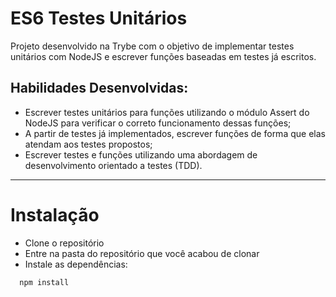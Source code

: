 # ES6 Testes Unitários
Projeto desenvolvido na Trybe com o objetivo de implementar testes unitários com NodeJS e escrever funções baseadas em testes já escritos.

## Habilidades Desenvolvidas:

- Escrever testes unitários para funções utilizando o módulo Assert do NodeJS para verificar o correto funcionamento dessas funções;
- A partir de testes já implementados, escrever funções de forma que elas atendam aos testes propostos;
- Escrever testes e funções utilizando uma abordagem de desenvolvimento orientado a testes (TDD).

-----
# Instalação

- Clone o repositório
- Entre na pasta do repositório que você acabou de clonar
- Instale as dependências:
```bash 
  npm install
```

